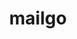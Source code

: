 ---
codehost: https://github.com/https://github.com/manzinello/mailgo
logohandle: mailgodev
sort: mailgo
title: mailgo
website: https://mailgo.dev/
---